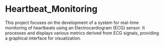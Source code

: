 # Heartbeat_Monitoring
This project focuses on the development of a system for real-time monitoring of heartbeats using an Electrocardiogram (ECG) sensor. It processes and displays various metrics derived from ECG signals, providing a graphical interface for visualization.
